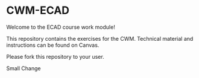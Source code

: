 # CWM-ECAD

Welcome to the ECAD course work module!

This repository contains the exercises for the CWM. Technical material and instructions can be found on Canvas.

Please fork this repository to your user.

Small Change
